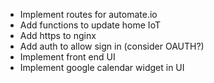 - Implement routes for automate.io
- Add functions to update home IoT
- Add https to nginx
- Add auth to allow sign in (consider OAUTH?)
- Implement front end UI
- Implement google calendar widget in UI
